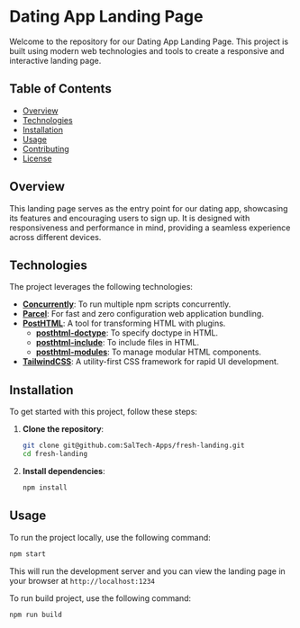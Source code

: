 # Dating App Landing Page

Welcome to the repository for our Dating App Landing Page. This project is built using modern web technologies and tools to create a responsive and interactive landing page.


## Table of Contents

- [Overview](#overview)
- [Technologies](#technologies)
- [Installation](#installation)
- [Usage](#usage)
- [Contributing](#contributing)
- [License](#license)

## Overview

This landing page serves as the entry point for our dating app, showcasing its features and encouraging users to sign up. It is designed with responsiveness and performance in mind, providing a seamless experience across different devices.

## Technologies

The project leverages the following technologies:

- **[Concurrently](https://www.npmjs.com/package/concurrently)**: To run multiple npm scripts concurrently.
- **[Parcel](https://parceljs.org/)**: For fast and zero configuration web application bundling.
- **[PostHTML](https://github.com/posthtml/posthtml)**: A tool for transforming HTML with plugins.
  - **[posthtml-doctype](https://github.com/posthtml/posthtml-doctype)**: To specify doctype in HTML.
  - **[posthtml-include](https://github.com/posthtml/posthtml-include)**: To include files in HTML.
  - **[posthtml-modules](https://github.com/posthtml/posthtml-modules)**: To manage modular HTML components.
- **[TailwindCSS](https://tailwindcss.com/)**: A utility-first CSS framework for rapid UI development.

## Installation

To get started with this project, follow these steps:

1. **Clone the repository**:
    ```sh
    git clone git@github.com:SalTech-Apps/fresh-landing.git
    cd fresh-landing
    ```

2. **Install dependencies**:
    ```sh
    npm install
    ```

## Usage

To run the project locally, use the following command:

```sh
npm start
```
This will run the development server and you can view the landing page in your browser at 
```http://localhost:1234```

To run build project, use the following command:

```sh
npm run build
```